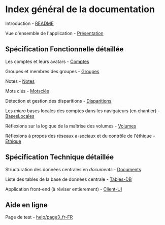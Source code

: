 # Index général de la documentation

Introduction - [README](./README.md)

Vue d'ensemble de l'application - [Présentation](./Présentation.md)

## Spécification Fonctionnelle détaillée

Les comptes et leurs avatars - [Comptes](./Comptes.md)

Groupes et membres des groupes - [Groupes](./Groupes.md)

Notes - [Notes](./Notes.md)

Mots clés - [Motsclés](./Motsclés.md)

Détection et gestion des disparitions - [Disparitions](./Disparitions.md)

Les _micro_ bases locales des comptes dans les navigateurs (en chantier) - [BasesLocales](.BasesLocales.md)

Réflexions sur la logique de la maîtrise des volumes - [Volumes](./Volumes.md)

Réflexions à propos des réseaux a-sociaux et du contrôle de l'éthique - [Ethique](./Ethique.md)

## Spécification Technique détaillée

Structuration des données centrales en _documents_ - [Documents](./Documents.md)

Liste des tables de la base de données centrale - [Tables-DB](./Tables-DB.md)

Application front-end (à réviser entièrement) - [Client-UI](./Client-UI.md)

## Aide en ligne

Page de test - [help/page3_fr-FR](./help/page3_fr-FR.md)
